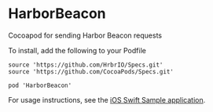 # HarborBeacon
Cocoapod for sending Harbor Beacon requests

To install, add the following to your Podfile

```
source 'https://github.com/HrbrIO/Specs.git'
source 'https://github.com/CocoaPods/Specs.git'

pod 'HarborBeacon'
````

For usage instructions, see the [iOS Swift Sample application](https://github.com/HrbrIO/BeaconSampleSwift).
